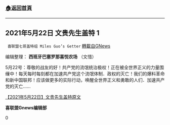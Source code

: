 ###  [:house:返回首頁](https://github.com/ourhimalayas/txt)
---

## 2021年5月22日 文贵先生盖特 1
` 喜联盟七哥盖特组 Miles Guo’s Getter` [轉載自GNews](https://gnews.org/zh-hans/1266627/)

编辑整理： **西班牙巴塞罗那喜悦农场** （文惜）

5月22号：尊敬的战友的好！共产党的流氓统治极权！正在被全世界正义的力量围缫中！每天每时每刻都在加速共产党这个流氓体制．政权的灭亡！我们的爆料革命和新中国联邦！应该做更多的实际行动，唤醒全世界正义和勇敢的人们．加速共产党的灭亡……

[【2021年5月22日】文贵先生盖特原文](https://gtv.org/getter/60a91d6693cb4b1e6f9bd7f0)

**喜联盟Gnews编辑部**

0
